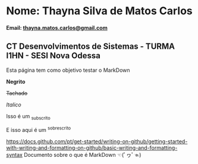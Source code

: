 # Nome: Thayna Silva de Matos Carlos

#### Email: thayna.matos.carlos@gmail.com

## CT Desenvolvimentos de Sistemas - TURMA I1HN - SESI Nova Odessa

Esta página tem como objetivo testar o MarkDown

**Negrito**

~~Tachado~~

_Italico_

Isso é um <sub>subscrito</sub>

E isso aqui é um <sup>sobrescrito</sup>

https://docs.github.com/pt/get-started/writing-on-github/getting-started-with-writing-and-formatting-on-github/basic-writing-and-formatting-syntax 
Documento sobre o que é MarkDown ☜(ﾟヮﾟ☜)
